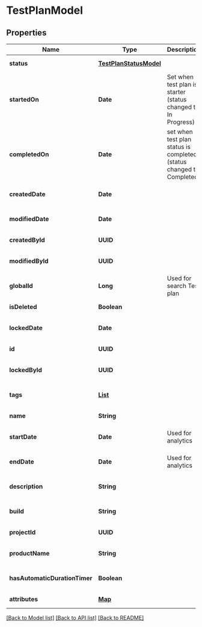 # TestPlanModel
## Properties

| Name | Type | Description | Notes |
|------------ | ------------- | ------------- | -------------|
| **status** | [**TestPlanStatusModel**](TestPlanStatusModel.md) |  | [default to null] |
| **startedOn** | **Date** | Set when test plan is starter (status changed to: In Progress) | [optional] [default to null] |
| **completedOn** | **Date** | set when test plan status is completed (status changed to: Completed) | [optional] [default to null] |
| **createdDate** | **Date** |  | [optional] [default to null] |
| **modifiedDate** | **Date** |  | [optional] [default to null] |
| **createdById** | **UUID** |  | [default to null] |
| **modifiedById** | **UUID** |  | [optional] [default to null] |
| **globalId** | **Long** | Used for search Test plan | [default to null] |
| **isDeleted** | **Boolean** |  | [default to null] |
| **lockedDate** | **Date** |  | [optional] [default to null] |
| **id** | **UUID** |  | [default to null] |
| **lockedById** | **UUID** |  | [optional] [default to null] |
| **tags** | [**List**](TagShortModel.md) |  | [optional] [default to null] |
| **name** | **String** |  | [default to null] |
| **startDate** | **Date** | Used for analytics | [optional] [default to null] |
| **endDate** | **Date** | Used for analytics | [optional] [default to null] |
| **description** | **String** |  | [optional] [default to null] |
| **build** | **String** |  | [optional] [default to null] |
| **projectId** | **UUID** |  | [default to null] |
| **productName** | **String** |  | [optional] [default to null] |
| **hasAutomaticDurationTimer** | **Boolean** |  | [optional] [default to null] |
| **attributes** | [**Map**](AnyType.md) |  | [default to null] |

[[Back to Model list]](../README.md#documentation-for-models) [[Back to API list]](../README.md#documentation-for-api-endpoints) [[Back to README]](../README.md)

